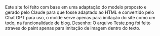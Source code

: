 Este site foi feito com base em uma adaptação do modelo proposto e gerado pelo Claude para que fosse adaptado ao HTML e convertido pelo Chat GPT para uso, o molde serve apenas para imitação do site como um todo, na funcionalidade de blog.
Desenho: O arquivo Teste.png foi feito atraves do paint apenas para imitação de imagem dentro do texto.
